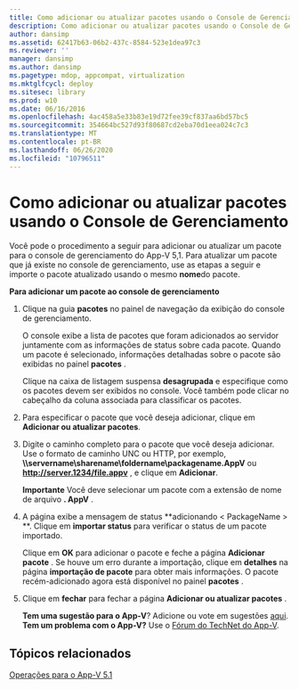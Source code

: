 ```yaml
---
title: Como adicionar ou atualizar pacotes usando o Console de Gerenciamento
description: Como adicionar ou atualizar pacotes usando o Console de Gerenciamento
author: dansimp
ms.assetid: 62417b63-06b2-437c-8584-523e1dea97c3
ms.reviewer: ''
manager: dansimp
ms.author: dansimp
ms.pagetype: mdop, appcompat, virtualization
ms.mktglfcycl: deploy
ms.sitesec: library
ms.prod: w10
ms.date: 06/16/2016
ms.openlocfilehash: 4ac458a5e33b83e19d72fee39cf837aa6bd57bc5
ms.sourcegitcommit: 354664bc527d93f80687cd2eba70d1eea024c7c3
ms.translationtype: MT
ms.contentlocale: pt-BR
ms.lasthandoff: 06/26/2020
ms.locfileid: "10796511"
---
```

# Como adicionar ou atualizar pacotes usando o Console de Gerenciamento


Você pode o procedimento a seguir para adicionar ou atualizar um pacote para o console de gerenciamento do App-V 5,1. Para atualizar um pacote que já existe no console de gerenciamento, use as etapas a seguir e importe o pacote atualizado usando o mesmo **nome**do pacote.

**Para adicionar um pacote ao console de gerenciamento**

1.  Clique na guia **pacotes** no painel de navegação da exibição do console de gerenciamento.

    O console exibe a lista de pacotes que foram adicionados ao servidor juntamente com as informações de status sobre cada pacote. Quando um pacote é selecionado, informações detalhadas sobre o pacote são exibidas no painel **pacotes** .

    Clique na caixa de listagem suspensa **desagrupada** e especifique como os pacotes devem ser exibidos no console. Você também pode clicar no cabeçalho da coluna associada para classificar os pacotes.

2.  Para especificar o pacote que você deseja adicionar, clique em **Adicionar ou atualizar pacotes**.

3.  Digite o caminho completo para o pacote que você deseja adicionar. Use o formato de caminho UNC ou HTTP, por exemplo, **\\\\servername\\sharename\\foldername\\packagename.AppV** ou **http://server.1234/file.appv** , e clique em **Adicionar**.

    **Importante**  Você deve selecionar um pacote com a extensão de nome de arquivo **. AppV** .

     

4.  A página exibe a mensagem de status **adicionando &lt; PackageName &gt; **. Clique em **importar status** para verificar o status de um pacote importado.

    Clique em **OK** para adicionar o pacote e feche a página **Adicionar pacote** . Se houve um erro durante a importação, clique em **detalhes** na página **importação de pacote** para obter mais informações. O pacote recém-adicionado agora está disponível no painel **pacotes** .

5.  Clique em **fechar** para fechar a página **Adicionar ou atualizar pacotes** .

    **Tem uma sugestão para o App-V**? Adicione ou vote em sugestões [aqui](http://appv.uservoice.com/forums/280448-microsoft-application-virtualization). **Tem um problema com o App-V?** Use o [Fórum do TechNet do App-V](https://social.technet.microsoft.com/Forums/home?forum=mdopappv).

## Tópicos relacionados


[Operações para o App-V 5.1](operations-for-app-v-51.md)

 

 






